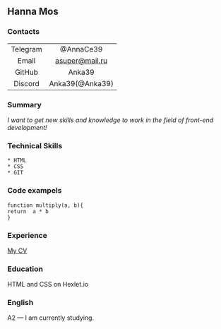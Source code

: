 ## Hanna Mos

### Contacts

|           |               |
|:---------:|:-------------:|
|Telegram   | @AnnaCe39     |
|Email      | asuper@mail.ru|
|GitHub     | Anka39        |
|Discord    |Anka39(@Anka39)|

### Summary
_I want to get new skills and knowledge to work in the field of front-end development!_

### Technical Skills

    * HTML
    * CSS
    * GIT
### Code exampels
```
function multiply(a, b){
return  a * b
}

```

### Experience
[My CV](https://github.com/Anka39/rsschool-cv)

### Education
HTML and CSS on Hexlet.io

### English
A2 — I am currently studying.
